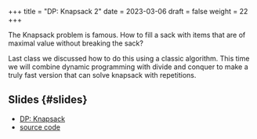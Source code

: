 +++
title = "DP: Knapsack 2"
date = 2023-03-06
draft = false
weight = 22
+++

The Knapsack problem is famous. How to fill a sack with items that are of maximal value without breaking the sack?

Last class we discussed how to do this using a classic algorithm. This time we will combine dynamic programming with
divide and conquer to make a truly fast version that can solve knapsack with repetitions.


## Slides {#slides}

-   [DP: Knapsack](/slides/dp-knapsack-2.pdf)
-   [source code](/code/knapsack2.cpp)
